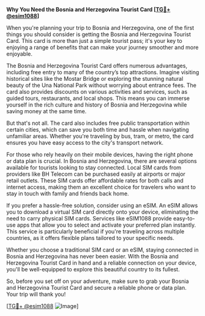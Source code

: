 **Why You Need the Bosnia and Herzegovina Tourist Card [[TG💪+ @esim1088](https://t.me/s/esim1088)]**

When you're planning your trip to Bosnia and Herzegovina, one of the first things you should consider is getting the Bosnia and Herzegovina Tourist Card. This card is more than just a simple tourist pass; it's your key to enjoying a range of benefits that can make your journey smoother and more enjoyable.

The Bosnia and Herzegovina Tourist Card offers numerous advantages, including free entry to many of the country’s top attractions. Imagine visiting historical sites like the Mostar Bridge or exploring the stunning natural beauty of the Una National Park without worrying about entrance fees. The card also provides discounts on various activities and services, such as guided tours, restaurants, and local shops. This means you can immerse yourself in the rich culture and history of Bosnia and Herzegovina while saving money at the same time.

But that's not all. The card also includes free public transportation within certain cities, which can save you both time and hassle when navigating unfamiliar areas. Whether you're traveling by bus, tram, or metro, the card ensures you have easy access to the city's transport network.

For those who rely heavily on their mobile devices, having the right phone or data plan is crucial. In Bosnia and Herzegovina, there are several options available for tourists looking to stay connected. Local SIM cards from providers like BH Telecom can be purchased easily at airports or major retail outlets. These SIM cards offer affordable rates for both calls and internet access, making them an excellent choice for travelers who want to stay in touch with family and friends back home.

If you prefer a hassle-free solution, consider using an eSIM. An eSIM allows you to download a virtual SIM card directly onto your device, eliminating the need to carry physical SIM cards. Services like eSIM1088 provide easy-to-use apps that allow you to select and activate your preferred plan instantly. This service is particularly beneficial if you're traveling across multiple countries, as it offers flexible plans tailored to your specific needs.

Whether you choose a traditional SIM card or an eSIM, staying connected in Bosnia and Herzegovina has never been easier. With the Bosnia and Herzegovina Tourist Card in hand and a reliable connection on your device, you'll be well-equipped to explore this beautiful country to its fullest.

So, before you set off on your adventure, make sure to grab your Bosnia and Herzegovina Tourist Card and secure a reliable phone or data plan. Your trip will thank you! 

[[TG💪+ @esim1088](https://t.me/s/esim1088) ![Image](https://i.postimg.cc/Y0z9fWf4/image.png)]